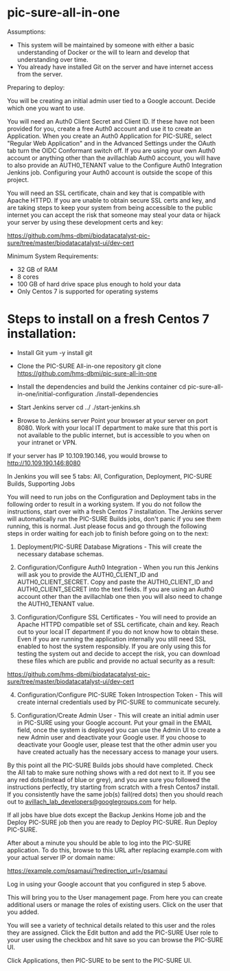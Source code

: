 # pic-sure-all-in-one

Assumptions:

- This system will be maintained by someone with either a basic understanding of Docker or the will to learn and develop that understanding over time.
- You already have installed Git on the server and have internet access from the server.

Preparing to deploy:

You will be creating an initial admin user tied to a Google account. Decide which one you want to use.

You will need an Auth0 Client Secret and Client ID. If these have not been provided for you, create a free Auth0 account and use it to create an Application. When you create an Auth0 Application for PIC-SURE, select "Regular Web Application" and in the Advanced Settings under the OAuth tab turn the OIDC Conformant switch off. If you are using your own Auth0 account or anything other than the avillachlab Auth0 account, you will have to also provide an AUTH0_TENANT value to the Configure Auth0 Integration Jenkins job. Configuring your Auth0 account is outside the scope of this project. 

You will need an SSL certificate, chain and key that is compatible with Apache HTTPD. If you are unable to obtain secure SSL certs and key, and are taking steps to keep your system from being accessible to the public internet you can accept the risk that someone may steal your data or hijack your server by using these development certs and key:

https://github.com/hms-dbmi/biodatacatalyst-pic-sure/tree/master/biodatacatalyst-ui/dev-cert



Minimum System Requirements:

- 32 GB of RAM
- 8 cores
- 100 GB of hard drive space plus enough to hold your data
- Only Centos 7 is supported for operating systems

# Steps to install on a fresh Centos 7 installation:

- Install Git
yum -y install git

- Clone the PIC-SURE All-in-one repository
git clone https://github.com/hms-dbmi/pic-sure-all-in-one

- Install the dependencies and build the Jenkins container
cd pic-sure-all-in-one/initial-configuration
./install-dependencies

- Start Jenkins server
cd ../
./start-jenkins.sh

- Browse to Jenkins server
Point your browser at your server on port 8080. Work with your local IT department to make sure that this port is not available to the public internet, but is accessible to you when on your intranet or VPN.

If your server has IP 10.109.190.146, you would browse to http://10.109.190.146:8080

In Jenkins you will see 5 tabs: All, Configuration, Deployment, PIC-SURE Builds, Supporting Jobs

You will need to run jobs on the Configuration and Deployment tabs in the following order to result in a working system. If you do not follow the instructions, start over with a fresh Centos 7 installation. The Jenkins server will automatically run the PIC-SURE Builds jobs, don't panic if you see them running, this is normal. Just please focus and go through the following steps in order waiting for each job to finish before going on to the next:

1) Deployment/PIC-SURE Database Migrations - This will create the necessary database schemas.

2) Configuration/Configure Auth0 Integration - When you run this Jenkins will ask you to provide the AUTH0_CLIENT_ID and AUTH0_CLIENT_SECRET. Copy and paste the AUTH0_CLIENT_ID and AUTH0_CLIENT_SECRET into the text fields. If you are using an Auth0 account other than the avillachlab one then you will also need to change the AUTH0_TENANT value.

3) Configuration/Configure SSL Certificates - You will need to provide an Apache HTTPD compatible set of SSL certificate, chain and key. Reach out to your local IT department if you do not know how to obtain these. Even if you are running the application internally you still need SSL enabled to host the system responsibly. If you are only using this for testing the system out and decide to accept the risk, you can download these files which are public and provide no actual security as a result: 

https://github.com/hms-dbmi/biodatacatalyst-pic-sure/tree/master/biodatacatalyst-ui/dev-cert

4) Configuration/Configure PIC-SURE Token Introspection Token - This will create internal credentials used by PIC-SURE to communicate securely.

5) Configuration/Create Admin User - This will create an initial admin user in PIC-SURE using your Google account. Put your gmail in the EMAIL field, once the system is deployed you can use the Admin UI to create a new Admin user and deactivate your Google user. If you choose to deactivate your Google user, please test that the other admin user you have created actually has the necessary access to manage your users.

By this point all the PIC-SURE Builds jobs should have completed. Check the All tab to make sure nothing shows with a red dot next to it. If you see any red dots(instead of blue or grey), and you are sure you followed the instructions perfectly, try starting from scratch with a fresh Centos7 install. If you consistently have the same job(s) fail(red dots) then you should reach out to avillach_lab_developers@googlegroups.com for help.

If all jobs have blue dots except the Backup Jenkins Home job and the Deploy PIC-SURE job then you are ready to Deploy PIC-SURE. Run Deploy PIC-SURE.

After about a minute you should be able to log into the PIC-SURE application. To do this, browse to this URL after replacing example.com with your actual server IP or domain name:

https://example.com/psamaui/?redirection_url=/psamaui

Log in using your Google account that you configured in step 5 above.

This will bring you to the User management page. From here you can create additional users or manage the roles of existing users. Click on the user that you added.

You will see a variety of technical details related to this user and the roles they are assigned. Click the Edit button and add the PIC-SURE User role to your user using the checkbox and hit save so you can browse the PIC-SURE UI.

Click Applications, then PIC-SURE to be sent to the PIC-SURE UI.




